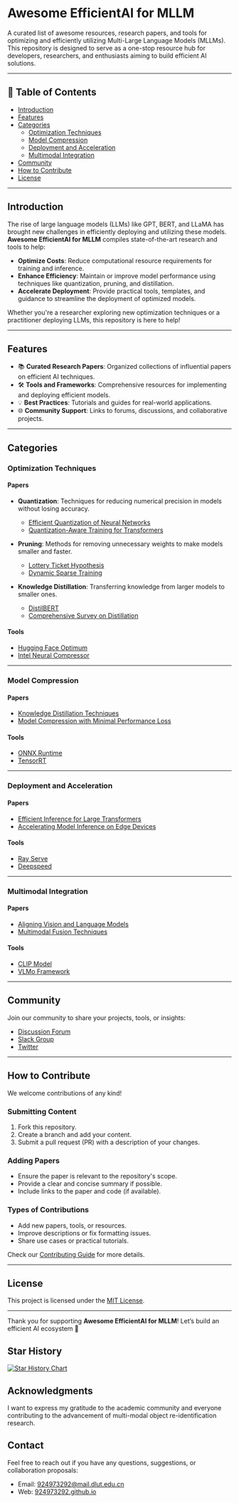 # Awesome EfficientAI for MLLM

A curated list of awesome resources, research papers, and tools for optimizing and efficiently utilizing Multi-Large Language Models (MLLMs). This repository is designed to serve as a one-stop resource hub for developers, researchers, and enthusiasts aiming to build efficient AI solutions.

---

## 📖 Table of Contents

- [Introduction](#introduction)
- [Features](#features)
- [Categories](#categories)
  - [Optimization Techniques](#optimization-techniques)
  - [Model Compression](#model-compression)
  - [Deployment and Acceleration](#deployment-and-acceleration)
  - [Multimodal Integration](#multimodal-integration)
- [Community](#community)
- [How to Contribute](#how-to-contribute)
- [License](#license)

---

## Introduction

The rise of large language models (LLMs) like GPT, BERT, and LLaMA has brought new challenges in efficiently deploying and utilizing these models. **Awesome EfficientAI for MLLM** compiles state-of-the-art research and tools to help:

- **Optimize Costs**: Reduce computational resource requirements for training and inference.
- **Enhance Efficiency**: Maintain or improve model performance using techniques like quantization, pruning, and distillation.
- **Accelerate Deployment**: Provide practical tools, templates, and guidance to streamline the deployment of optimized models.

Whether you're a researcher exploring new optimization techniques or a practitioner deploying LLMs, this repository is here to help!

---

## Features

- 📚 **Curated Research Papers**: Organized collections of influential papers on efficient AI techniques.
- 🛠️ **Tools and Frameworks**: Comprehensive resources for implementing and deploying efficient models.
- 💡 **Best Practices**: Tutorials and guides for real-world applications.
- 🌐 **Community Support**: Links to forums, discussions, and collaborative projects.

---

## Categories

### Optimization Techniques

#### Papers

- **Quantization**: Techniques for reducing numerical precision in models without losing accuracy.  
  - [Efficient Quantization of Neural Networks](https://arxiv.org/abs/example1)  
  - [Quantization-Aware Training for Transformers](https://arxiv.org/abs/example2)

- **Pruning**: Methods for removing unnecessary weights to make models smaller and faster.  
  - [Lottery Ticket Hypothesis](https://arxiv.org/abs/example3)  
  - [Dynamic Sparse Training](https://arxiv.org/abs/example4)

- **Knowledge Distillation**: Transferring knowledge from larger models to smaller ones.  
  - [DistilBERT](https://arxiv.org/abs/example5)  
  - [Comprehensive Survey on Distillation](https://arxiv.org/abs/example6)

#### Tools

- [Hugging Face Optimum](https://huggingface.co/docs/optimum/index)
- [Intel Neural Compressor](https://github.com/intel/neural-compressor)

---

### Model Compression

#### Papers

- [Knowledge Distillation Techniques](https://arxiv.org/abs/example7)
- [Model Compression with Minimal Performance Loss](https://arxiv.org/abs/example8)

#### Tools

- [ONNX Runtime](https://onnxruntime.ai/)
- [TensorRT](https://developer.nvidia.com/tensorrt)

---

### Deployment and Acceleration

#### Papers

- [Efficient Inference for Large Transformers](https://arxiv.org/abs/example9)
- [Accelerating Model Inference on Edge Devices](https://arxiv.org/abs/example10)

#### Tools

- [Ray Serve](https://docs.ray.io/en/latest/serve/index.html)
- [Deepspeed](https://www.deepspeed.ai/)

---

### Multimodal Integration

#### Papers

- [Aligning Vision and Language Models](https://arxiv.org/abs/example11)
- [Multimodal Fusion Techniques](https://arxiv.org/abs/example12)

#### Tools

- [CLIP Model](https://github.com/openai/CLIP)
- [VLMo Framework](https://github.com/microsoft/VLMo)

---

## Community

Join our community to share your projects, tools, or insights:

- [Discussion Forum](https://example-forum.com)
- [Slack Group](https://example-slack.com)
- [Twitter](https://twitter.com/efficientai_mllm)

---

## How to Contribute

We welcome contributions of any kind!

### Submitting Content

1. Fork this repository.
2. Create a branch and add your content.
3. Submit a pull request (PR) with a description of your changes.

### Adding Papers

- Ensure the paper is relevant to the repository's scope.
- Provide a clear and concise summary if possible.
- Include links to the paper and code (if available).

### Types of Contributions

- Add new papers, tools, or resources.
- Improve descriptions or fix formatting issues.
- Share use cases or practical tutorials.

Check our [Contributing Guide](CONTRIBUTING.md) for more details.

---

## License

This project is licensed under the [MIT License](LICENSE).

---

Thank you for supporting **Awesome EfficientAI for MLLM**! Let’s build an efficient AI ecosystem 🚀

## Star History

[![Star History Chart](https://api.star-history.com/svg?repos=924973292/Awesome-EfficientAI-for-MLLM&type=Date)](https://star-history.com/#924973292/Awesome-EfficientAI-for-MLLM&Date)

## Acknowledgments

I want to express my gratitude to the academic community and everyone contributing to the advancement of multi-modal object re-identification research.

## Contact

Feel free to reach out if you have any questions, suggestions, or collaboration proposals:

- Email: [924973292@mail.dlut.edu.cn](mailto:924973292@mail.dlut.edu.cn)
- Web: [924973292.github.io](https://924973292.github.io//)